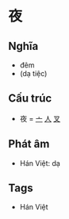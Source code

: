 # 夜

## Nghĩa

* đêm
* (dạ tiệc)

## Cấu trúc
* 夜 = [亠](亠.md) [人](人.md) [叉](叉.md)

## Phát âm

* Hán Việt: dạ

## Tags
* Hán Việt

<script>window.HANZI_FIELD='夜';</script>
